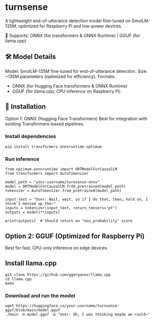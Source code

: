 # turnsense
A lightweight end-of-utterance detection model fine-tuned on SmolLM-135M, optimized for Raspberry Pi and low-power devices.

🚀 Supports: ONNX (for transformers & ONNX Runtime) | GGUF (for llama.cpp)


## 🛠 Model Details
Model: SmolLM-135M fine-tuned for end-of-utterance detection.
Size: ~135M parameters (optimized for efficiency).
Formats:
- ONNX (for Hugging Face transformers & ONNX Runtime)
- GGUF (for llama.cpp, CPU inference on Raspberry Pi)

## 🔹 Installation
Option 1: ONNX (Hugging Face Transformers)
Best for integration with existing Transformers-based pipelines.

### Install dependencies
```
pip install transformers onnxruntime optimum
```

### Run inference
```
from optimum.onnxruntime import ORTModelForCausalLM
from transformers import AutoTokenizer

model_path = "your-username/turnsense-onnx"
model = ORTModelForCausalLM.from_pretrained(model_path)
tokenizer = AutoTokenizer.from_pretrained(model_path)

input_text = "User: Wait, wait, so if I do that, then… hold on, I think I messed up the—"
inputs = tokenizer(input_text, return_tensors="pt")
outputs = model(**inputs)

print(outputs)  # Should return an "eou_probability" score
```

## Option 2: GGUF (Optimized for Raspberry Pi)
Best for fast, CPU-only inference on edge devices.

## Install llama.cpp
```
git clone https://github.com/ggerganov/llama.cpp
cd llama.cpp
make
```

### Download and run the model
```
wget https://huggingface.co/your-username/turnsense-gguf/blob/main/model.gguf
./main -m model.gguf -p "User: Uh, I was thinking maybe we could—"
```
